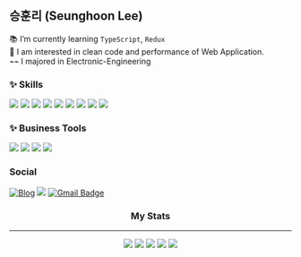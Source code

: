 ## 승훈리 (Seunghoon Lee)
📚 I’m currently learning `TypeScript`, `Redux`<br />
🔎 I am interested in clean code and performance of Web Application. <br />
⌁⌁ I majored in Electronic-Engineering<br />

### ✨ Skills
<p>
<img src="https://img.shields.io/badge/React-61DAFB?style=flat-square&logo=React&logoColor=black"/>
<img src="https://img.shields.io/badge/JavaScript-F7DF1E?style=flat-square&logo=JavaScript&logoColor=black"/>
<img src="https://img.shields.io/badge/TypeScript-3178C6?style=flat-square&logo=TypeScript&logoColor=white"/>
  <img src="https://img.shields.io/badge/Redux-764ABC?style=flat&logo=Redux&logoColor=white"/>
<img src="  https://img.shields.io/badge/-jest-orange"/>
<img src="https://img.shields.io/badge/HTML5-E34F26?style=flat-square&logo=HTML5&logoColor=white"/>
<img src="https://img.shields.io/badge/CSS3-1572B6?style=flat-square&logo=CSS3&logoColor=white"/>
<img src="https://img.shields.io/badge/styled-components-DB7093?style=flat-square&logo=styled-components&logoColor=white"/>
<img src="https://img.shields.io/badge/Scss-cc6699.svg?&style=flat-square&logo=Sass&logoColor=white"/>
</p>

### ✨ Business Tools
<p>
<img src="https://img.shields.io/badge/Slack-4A154B?style=flat-square&logo=Slack&logoColor=white"/>
<img src="https://img.shields.io/badge/Notion-000000?style=flat-square&logo=Notion&logoColor=black"/>
<img src="https://img.shields.io/badge/Trello-0052CC?style=flat-square&logo=Trello&logoColor=white"/>
<img src="https://img.shields.io/badge/Figma-F24E1E?style=flat-square&logo=Figma&logoColor=white"/>
</p>

### Social
<a href="https://velog.io/@hoon0123">![Blog](https://img.shields.io/badge/Tech%20Blog-11B48A?style=flat-square&logo=Vimeo&logoColor=white&link=https://velog.io/@hye_rin)</a>
<a href='https://forested-tractor-5cc.notion.site/51932573b73a46b0bf790ae97b077935'><img src="https://img.shields.io/badge/Notion-FFFFFF?style=flat-square&logo=Notion&logoColor=black"/></a>
[![Gmail Badge](https://img.shields.io/badge/Gmail-EA4335?style=flat-square&logo=Gmail&logoColor=white)](mailto:si932174@gmail.com) 
<br />


<h3 align=center> My Stats </h3>

<hr>

<div align=center>
  

 ![](https://github-profile-summary-cards.vercel.app/api/cards/profile-details?username=ihd0628&theme=vue)
  ![](http://github-profile-summary-cards.vercel.app/api/cards/repos-per-language?username=ihd0628&theme=vue)
  ![](http://github-profile-summary-cards.vercel.app/api/cards/most-commit-language?username=ihd0628&theme=vue)
![](http://github-profile-summary-cards.vercel.app/api/cards/stats?username=ihd0628&theme=vue)
  ![](http://github-profile-summary-cards.vercel.app/api/cards/productive-time?username=ihd0628&theme=vue&utcOffset=8)
</div>
